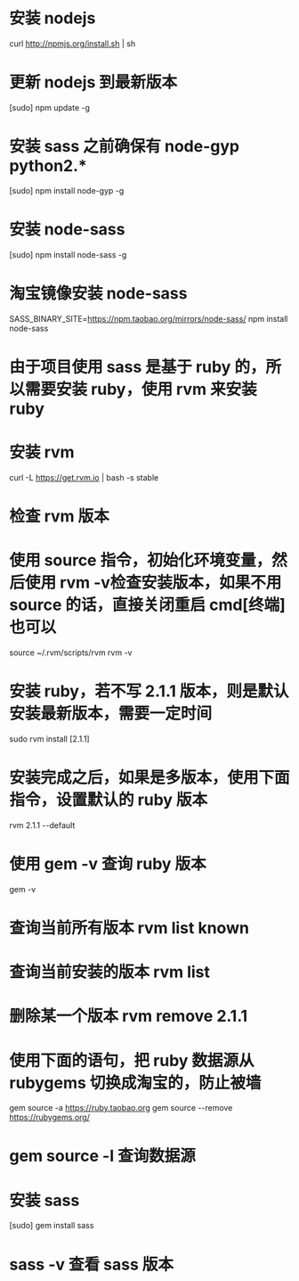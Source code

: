 # 安装 nodejs
  curl http://npmjs.org/install.sh | sh

# 更新 nodejs 到最新版本
  [sudo] npm update -g

# 安装 sass 之前确保有 node-gyp python2.*
  [sudo] npm install node-gyp -g

# 安装 node-sass 
  [sudo] npm install node-sass -g

# 淘宝镜像安装 node-sass
  SASS_BINARY_SITE=https://npm.taobao.org/mirrors/node-sass/ npm install node-sass




# 由于项目使用 sass 是基于 ruby 的，所以需要安装 ruby，使用 rvm 来安装 ruby
# 安装 rvm
  curl -L https://get.rvm.io | bash -s stable

# 检查 rvm 版本
# 使用 source 指令，初始化环境变量，然后使用 rvm -v检查安装版本，如果不用 source 的话，直接关闭重启 cmd[终端] 也可以
  source ~/.rvm/scripts/rvm
  rvm -v

# 安装 ruby，若不写 2.1.1 版本，则是默认安装最新版本，需要一定时间
  sudo rvm install [2.1.1]
# 安装完成之后，如果是多版本，使用下面指令，设置默认的 ruby 版本
  rvm 2.1.1 --default
# 使用 gem -v 查询 ruby 版本
  gem -v

# 查询当前所有版本 rvm list known
# 查询当前安装的版本 rvm list
# 删除某一个版本 rvm remove 2.1.1

# 使用下面的语句，把 ruby 数据源从 rubygems 切换成淘宝的，防止被墙
  gem source -a https://ruby.taobao.org
  gem source --remove https://rubygems.org/

# gem source -l 查询数据源

# 安装 sass
  [sudo] gem install sass
# sass -v 查看 sass 版本